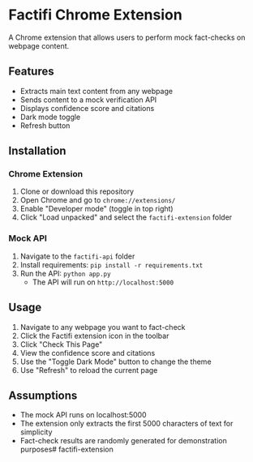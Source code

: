 # Factifi Chrome Extension

A Chrome extension that allows users to perform mock fact-checks on webpage content.

## Features

- Extracts main text content from any webpage
- Sends content to a mock verification API
- Displays confidence score and citations
- Dark mode toggle
- Refresh button

## Installation

### Chrome Extension

1. Clone or download this repository
2. Open Chrome and go to `chrome://extensions/`
3. Enable "Developer mode" (toggle in top right)
4. Click "Load unpacked" and select the `factifi-extension` folder

### Mock API

1. Navigate to the `factifi-api` folder
2. Install requirements: `pip install -r requirements.txt`
3. Run the API: `python app.py`
   - The API will run on `http://localhost:5000`

## Usage

1. Navigate to any webpage you want to fact-check
2. Click the Factifi extension icon in the toolbar
3. Click "Check This Page"
4. View the confidence score and citations
5. Use the "Toggle Dark Mode" button to change the theme
6. Use "Refresh" to reload the current page

## Assumptions

- The mock API runs on localhost:5000
- The extension only extracts the first 5000 characters of text for simplicity
- Fact-check results are randomly generated for demonstration purposes#   f a c t i f i - e x t e n s i o n  
 